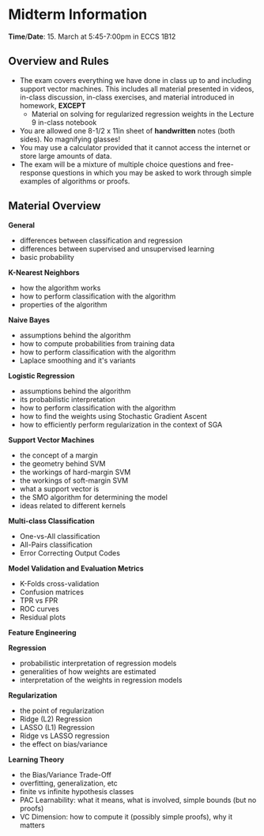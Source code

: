 Midterm Information 
=

**Time**/**Date**: 15. March at 5:45-7:00pm in ECCS 1B12  

Overview and Rules  
--------
- The exam covers everything we have done in class up to and including support vector machines.  This includes all material presented in videos, in-class discussion, in-class exercises, and material introduced in homework, **EXCEPT** 
	- Material on solving for regularized regression weights in the Lecture 9 in-class notebook 
- You are allowed one 8-1/2 x 11in sheet of **handwritten** notes (both sides).  No magnifying glasses! 
- You may use a calculator provided that it cannot access the internet or store large amounts of data. 
- The exam will be a mixture of multiple choice questions and free-response questions in which you may be asked to work through simple examples of algorithms or proofs. 


Material Overview 
---

**General**
- differences between classification and regression 
- differences between supervised and unsupervised learning 
- basic probability 

**K-Nearest Neighbors**
- how the algorithm works 
- how to perform classification with the algorithm 
- properties of the algorithm 

**Naive Bayes**
- assumptions behind the algorithm 
- how to compute probabilities from training data 
- how to perform classification with the algorithm 
- Laplace smoothing and it's variants 

**Logistic Regression**
- assumptions behind the algorithm 
- its probabilistic interpretation 
- how to perform classification with the algorithm 
- how to find the weights using Stochastic Gradient Ascent 
- how to efficiently perform regularization in the context of SGA 

**Support Vector Machines** 
- the concept of a margin 
- the geometry behind SVM 
- the workings of hard-margin SVM 
- the workings of soft-margin SVM 
- what a support vector is 
- the SMO algorithm for determining the model 
- ideas related to different kernels 

<!---
**Decision Trees** 
- general properties of the algorithm 
- entropy, impurity, and information gain 
- how to choose the best split 

**Boosting**
- properties of the AdaBoost algorithm 
- the concept of a weak learner 
- how weights are calculated in AdaBoost 
- how predictions are made from an AdaBoost model 
-->

**Multi-class Classification**
- One-vs-All classification 
- All-Pairs classification 
- Error Correcting Output Codes 

**Model Validation and Evaluation Metrics**
- K-Folds cross-validation 
- Confusion matrices
- TPR vs FPR 
- ROC curves 
- Residual plots 

**Feature Engineering** 

**Regression**
- probabilistic interpretation of regression models 
- generalities of how weights are estimated 
- interpretation of the weights in regression models 

**Regularization** 
- the point of regularization 
- Ridge (L2) Regression 
- LASSO (L1) Regression 
- Ridge vs LASSO regression 
- the effect on bias/variance 

**Learning Theory**
- the Bias/Variance Trade-Off
- overfitting, generalization, etc 
- finite vs infinite hypothesis classes 
- PAC Learnability: what it means, what is involved, simple bounds (but no proofs) 
- VC Dimension: how to compute it (possibly simple proofs), why it matters 



